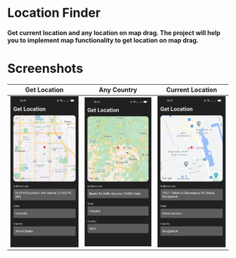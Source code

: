 # Location Finder
#### Get current location and any location on map drag. The project will help you to implement map functionality to get location on map drag.

# Screenshots
|                           Get Location                            |                            Any Country                            |                            Current Location                             |
| :------------------------------------------------------------------: | :-----------------------------------------------------------------: | :------------------------------------------------------------------: |
| <img src="screenshots/1.jpg" width=272 height=auto>  | <img src="screenshots/2.jpg" width=272 height=auto> | <img src="screenshots/3.jpg" width=272 height=auto>  |
